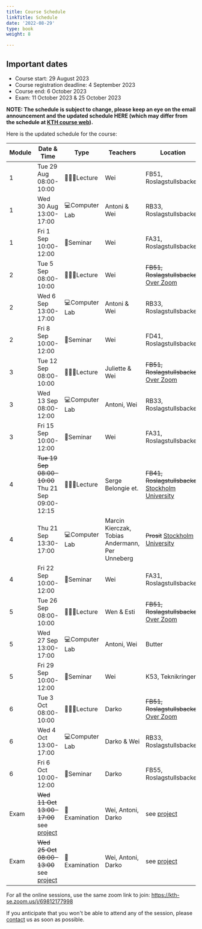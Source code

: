 ```yaml
---
title: Course Schedule
linkTitle: Schedule
date: '2022-08-29'
type: book
weight: 8

---
```

## Important dates
 - Course start: 29 August 2023
 - Course registration deadline: 4 September 2023
 - Course end: 6 October 2023
 - Exam: 11 October 2023 & 25 October 2023

**NOTE: The schedule is subject to change, please keep an eye on the email announcement and the updated schedule HERE (which may differ from the schedule at [KTH course web](https://www.kth.se/social/course/SK2538/calendar/)).**

Here is the updated schedule for the course:

| Module  | Date & Time        | Type                | Teachers                        | Location              | Note  |
|---------|--------------------|---------------------|---------------------------------|-----------------------|-------|
| 1       | Tue 29 Aug 08:00-10:00 | 🧑🏻‍🏫Lecture            | Wei                      | FB51, Roslagstullsbacken |  In person    |
| 1       | Wed 30 Aug 13:00-17:00 | 💻Computer Lab       | Antoni & Wei      | RB33, Roslagstullsbacken |  In person    |
| 1       | Fri 1 Sep 10:00-12:00  | 💬Seminar            | Wei                      | FA31, Roslagstullsbacken |  In person      |
| 2       | Tue 5 Sep 08:00-10:00  | 🧑🏻‍🏫Lecture            | Wei                      | ~~FB51, Roslagstullsbacken~~ [Over Zoom](https://kth-se.zoom.us/j/69812177998) |  Online     |
| 2       | Wed 6 Sep 13:00-17:00  | 💻Computer Lab       | Antoni & Wei     | RB33, Roslagstullsbacken | In person       |
| 2       | Fri 8 Sep 10:00-12:00  | 💬Seminar            | Wei                     | FD41, Roslagstullsbacken |  In person      |
| 3       | Tue 12 Sep 08:00-10:00 | 🧑🏻‍🏫Lecture            | Juliette & Wei                    | ~~FB51, Roslagstullsbacken~~ [Over Zoom](https://kth-se.zoom.us/j/69812177998) |   Online    |
| 3       | Wed 13 Sep 08:00-12:00 | 💻Computer Lab       | Antoni, Wei     | RB33, Roslagstullsbacken | In person       |
| 3       | Fri 15 Sep 10:00-12:00 | 💬Seminar            | Wei                 | FA31, Roslagstullsbacken |  In person      |
| 4       | ~~Tue 19 Sep 08:00-10:00~~ Thu 21 Sep 09:00-12:15 | 🧑🏻‍🏫Lecture            | Serge Belongie et.                     | ~~FB41, Roslagstullsbacken~~ [Stockholm University](https://www.google.com/maps?ll=59.366002,18.060119&z=10&t=m&hl=en&gl=US&mapclient=embed&q=Svante+Arrhenius+v%C3%A4g+20+104+05+Stockholm) |  In person; [registration required](https://www.scilifelab.se/event/computational-methods-in-evolution-and-biodiversity/)    |
| 4       | Thu 21 Sep 13:30-17:00 | 💻Computer Lab       | Marcin Kierczak, Tobias Andermann, Per Unneberg  | ~~Prosit~~ [Stockholm University](https://www.google.com/maps?ll=59.366002,18.060119&z=10&t=m&hl=en&gl=US&mapclient=embed&q=Svante+Arrhenius+v%C3%A4g+20+104+05+Stockholm)                 |  In person; [registration required](https://www.scilifelab.se/event/computational-methods-in-evolution-and-biodiversity/)      |
| 4       | Fri 22 Sep 10:00-12:00 | 💬Seminar            | Wei                     | FA31, Roslagstullsbacken |  In person      |
| 5       | Tue 26 Sep 08:00-10:00 | 🧑🏻‍🏫Lecture            | Wen & Esti                     | ~~FB51, Roslagstullsbacken~~ [Over Zoom](https://kth-se.zoom.us/j/69812177998)  |  Online  |
| 5       | Wed 27 Sep 13:00-17:00 | 💻Computer Lab       | Antoni, Wei     | Butter                 |  In person      |
| 5       | Fri 29 Sep 10:00-12:00 | 💬Seminar            | Wei                     | K53, Teknikringen       | In person       |
| 6       | Tue 3 Oct 08:00-10:00  | 🧑🏻‍🏫Lecture            | Darko                  | ~~FB51, Roslagstullsbacken~~ [Over Zoom](https://kth-se.zoom.us/j/69812177998)  |  Online  |
| 6       | Wed 4 Oct 13:00-17:00  | 💻Computer Lab       | Darko & Wei     | RB33, Roslagstullsbacken | In person       |
| 6       | Fri 6 Oct 10:00-12:00  | 💬Seminar            | Darko              | FB55, Roslagstullsbacken |  In person      |
| Exam    | ~~Wed 11 Oct 13:00-17:00~~ see [project](../../project) | 🎯Examination        | Wei, Antoni, Darko                  |    see [project](../../project)      |   |
| Exam    | ~~Wed 25 Oct 08:00-13:00~~ see [project](../../project) | 🎯Examination        | Wei, Antoni, Darko              |       see [project](../../project)          |   |

For all the online sessions, use the same zoom link to join: https://kth-se.zoom.us/j/69812177998

If you anticipate that you won't be able to attend any of the session, please [contact](/contact) us as soon as possible.
